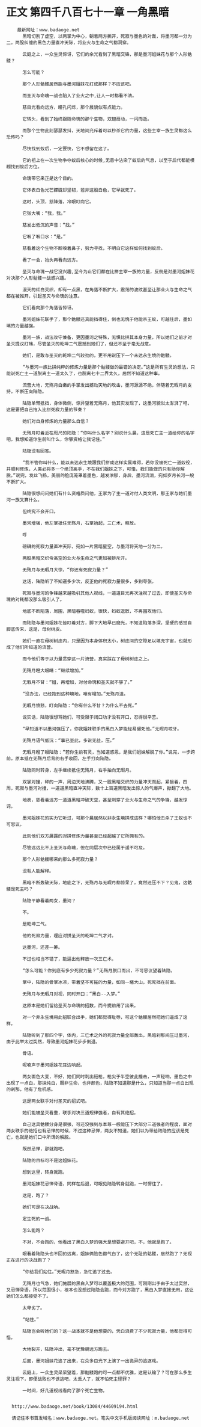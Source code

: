 # 正文 第四千八百七十一章 一角黑暗
        最新网址：www.badaoge.net
          黑暗切割了虚空，以两掌为中心，朝着两方撕开，死寂与墨色的对轰，将墨河都一分为二，两股纠缠的黑色力量直冲天际，将业火与生命之气都洞穿。
      
          云庭之上，一众生灵惊讶，它们的余光看到了黑暗交锋，那是墨河姐妹花与那个人形骷髅？
      
          怎么可能？
      
          那个人形骷髅居然能与墨河姐妹花打成那样？不应该吧。
      
          而圣灭与命瑰一战也陷入了业火之中,让人一时都看不清。
      
          慈目光看向远方，瞳孔闪烁，那个晨貌似有点能力。
      
          它转头，看到了始终跟随命瑰的那个生物，双翅扇动，一闪而逝。
      
          而那个生物此刻瑟瑟发抖，天地间充斥着可以秒杀它的力量，这些主宰一族生灵都这么恐怖吗？
      
          尽快找到蚁后，一定要快，它不想留在这了。
      
          它的祖上在一次生物争夺蚁后核心的时候,无意中沾染了蚁后的气息，以至于后代都能模糊找到蚁后方位。
      
          命瑰带它来正是这个目的。
      
          它体表白色光芒朦胧却坚韧，若非这股白色，它早就死了。
      
          这时，头顶，慈降落，冷眼盯向它。
      
          它张大嘴：“我，我。”
      
          慈发出低沉的声音：“找。”
      
          它咽了咽口水：“是。”
      
          慈看着这个生物不断嗅着鼻子，努力寻找，不明白它这样如何找到蚁后。
      
          看了一会，抬头再看向远方。
      
          圣灭与命瑰一战它没兴趣,至今为止它们都在比拼主宰一族的力量，反倒是对墨河姐妹花对决那个人形骷髅一战感兴趣。
      
          漫天的红白交织，却有一点黑，在角落不断扩大，震荡的波纹甚至让那业火与生命之气都在被推开，引起圣灭与命瑰的注意。
      
          它们看向那个角落皆惊讶。
      
          墨河姐妹花联手了，那个骷髅还真能挡得住，倒也无愧于他能杀王蚁，可越往后，墨如璃的力量越强。
      
          墨河一族，战法攻守兼备，更因墨河之特殊，无惧比拼其本身力量，所以她们之前才对圣灭提议打赌，尽管圣灭的乾坤二气震撼到她们了，但还不至于毫无战意。
      
          她们，是敢与圣灭的乾坤二气较劲的，更不用说压下一个未达永生境的骷髅。
      
          “与墨河一族比拼纯粹的修炼力量是那个骷髅做的最错的决定。”这是所有生灵的想法，只能说死亡主一道脱离主一道太久了，也脱离七十二界太久，居然不知道这种事。
      
          流营大地，无殇月白嫩的手掌发出撼动天地的攻击，墨河源源不绝，伴随着无暇月的支持，不断压向陆隐。
      
          陆隐单臂抵挡，身体微侧，惊异望着无殇月，他其实发现了，这墨河貌似太澎湃了吧，这是要把自己拖入比拼死寂力量的节奏？
      
          她们对自身修炼的力量那么自信？
      
          无殇月盯着近在咫尺的陆隐：“你叫什么名字？别说什么晨，这是死亡主一道给你的名字吧，我想知道你生前叫什么，你够资格让我记住。”
      
          陆隐没有回答。
      
          “我不管你叫什么，能以未达永生境跟我们拼成这样实属难得，若你没被死亡一道奴役，并顺利修炼，人类必将多一个绝顶高手，不在我们姐妹之下，可惜，我们能做的只有助你解脱。”说完，发丝飞扬，美丽的脸庞笼罩着墨色，越发浓郁，身后，墨河流淌，宛如岁月长河一般不断扩大。
      
          陆隐很想问问她们有什么资格质问他，王家为了主一道对付人类文明，那王家与她们墨河一族又算什么。
      
          但终究不会开口。
      
          墨河增强，他左掌抵住无殇月，右掌抬起，三亡术，释放。
      
          呼
      
          磅礴的死寂力量直冲天际，宛如一片黑暗星空，与墨河将天地一分为二。
      
          两股黑暗交织令高空的业火与生命之气更加被排斥开。
      
          无殇月与无暇月大惊，“你还有死寂力量？”
      
          这话，陆隐听了不知道多少次，反正他的死寂力量很多，多到夸张。
      
          死寂与墨河的争锋越来越吸引其他人视线，一道道目光再次注视了过去，即便圣灭与命瑰的对耗都没那么吸引人了。
      
          地底不断陷落，周围，黑暗吞噬蚂蚁，很快，蚂蚁退散，不再围攻他们。
      
          而陆隐与墨河姐妹花皆盯着对方，脚下大地早已磨光，不知道陷落多深，坚硬的感觉自脚底传来，这是，母树树皮。
      
          她们一直在母树树皮内，只是因为本身体积太小，树皮间的空隙足以填充宇宙，也就形成了他们所知道的流营。
      
          而今他们等于以力量贯穿这一片流营，真实踩在了母树树皮之上。
      
          无殇月瞪大眼睛：“继续增加。”
      
          无暇月不甘：“姐，再增加，对付命瑰和圣灭就不够了。”
      
          “没办法，已经拖到这种境地，唯有增加。”无殇月道。
      
          无暇月愤怒，盯向陆隐：“你有什么不甘？为什么不去死。”
      
          说实话，陆隐很想骂她们，可受限于闭口功才没有开口，忍得很辛苦。
      
          “早知道不以墨河强压了，你我姐妹联手的黑白入梦能轻易碾死他。”无暇月咬牙。
      
          无殇月语气低沉：“事已至此，多说无益，压。”
      
          无暇月瞪了眼陆隐：“若你生前有灵，当知道感恩，是我们姐妹解脱了你。”说完，一步跨前，原本抵在无殇月后背的右手收回，左手打向陆隐。
      
          陆隐同时转身，左手继续抵住无殇月，右手拍向无暇月。
      
          双掌对撞，砰的一声，周边天地沸腾，又一股黑暗交织的力量冲天而起，紧接着，四周，死寂与墨河对撞，一道道黑暗直冲天际，数十上百道黑暗发出惊人的气爆声，掀翻了大地。
      
          地表，慈看着远方一道道黑暗冲破天空，甚至刺穿了业火与生命之气的争锋，越发惊诧。
      
          墨河姐妹花的实力它听过，可那个晨居然以非永生境拼成这样？哪怕他击杀了王蚁也不可思议。
      
          此刻他们双方展露的对拼修炼力量甚至已经超越了它所拥有的。
      
          尽管远远比不上圣灭与命瑰，但在同层次中已经属于遥不可及。
      
          那个人形骷髅哪来的那么多死寂力量？
      
          没有人能解释。
      
          黑暗不断轰破天际，地底之下，无殇月与无暇月都惊呆了，竟然还压不下？见鬼，这骷髅是死主吗？
      
          陆隐平静看着两女，墨河？
      
          不。
      
          是乾坤二气。
      
          他的死寂力量，理应对拼圣灭的乾坤二气才对。
      
          这墨河，还差一筹。
      
          不过也相当不错了，能逼出他释放一次三亡术。
      
          “怎么可能？你到底有多少死寂力量？”无殇月脱口而出，不可思议望着陆隐。
      
          掌中，陆隐的骨掌冰凉，带着坚不可摧的力量，如同一堵大山，死死挡在前面。
      
          无殇月与无暇月对视，同时开口：“黑白--入梦。”
      
          这原本是她们留给圣灭与命瑰的招数，而今提前用了出来。
      
          对一个非永生境用此招联合出手，她们都觉得耻辱，可这个骷髅居然把她们逼成了这样。
      
          陆隐听到了那四个字，体内，三亡术之外的死寂力量全部轰出，黑暗刹那间压过墨河，由于此举太过突然，导致墨河姐妹花步步倒退。
      
          骨语。
      
          呢喃声于墨河姐妹花耳边响起。
      
          两女面色大变，不好，她们同时刺出短枪，枪尖于半空彼此撞击，一声轻响，墨色之中出现了一点白，那抹纯白，既非生命，也非颜色，陆隐不知道那是什么，只知道当那一点白出现的刹那，他有了危机感。
      
          这是两女联手对付圣灭的招式吧。
      
          她们能被圣灭看重，联手对决三道规律强者，自有其绝招。
      
          自己这具骷髅分身是很强，可还没强到与本尊一般能压下大部分三道强者的程度，面对两女联手的绝招也有忌惮的时候，不过这种忌惮，两女不知道，她们以为带给陆隐的应该是死亡，也就是她们口中所谓的解脱。
      
          既然忌惮，那就跑吧。
      
          陆隐的目标可不是这姐妹花。
      
          想到这里，转身就跑。
      
          墨河姐妹花忌惮骨语，同样在后退，可眼见陆隐转身就跑，一时愣住了。
      
          这是，跑了？
      
          她们可是在决战呐。
      
          定生死的一战。
      
          怎么能跑？
      
          不对，不会跑的，他看出了黑白入梦的强大是想要避开吧，不，他就是跑了。
      
          眼看着陆隐头也不回的远离，姐妹俩脸色都气白了，这个无耻的骷髅，居然跑了？无视正在进行的决战跑了？
      
          “你给我们站住。”无暇月怒急，急忙追了过去。
      
          无殇月也气急，她们施展的黑白入梦可以覆盖极大的范围，可刚刚出手由于太过突然，又忌惮骨语，所以范围很小，根本也没想过陆隐会跑，而今对方跑了，黑白入梦直接无用，这让她们怎么都接受不了。
      
          太卑劣了。
      
          “站住。”
      
          陆隐岂会听她们的？这一战本就不是他想要的，凭白浪费了不少死寂力量，他都觉得可惜。
      
          大地裂开，陆隐冲出，毫不犹豫朝远方跑去。
      
          后面，墨河姐妹花追了出来，在众多目光下上演了一出诡异的追逐戏。
      
          云庭上，一众生灵呆呆望着，那骷髅跑的可一点都不优雅，这是认输了？可在那么多生灵注视下，即便战败也不该逃吧，太丢人了，就不怕死主怪罪？
      
          一时间，好几道视线看向了那个死亡生物。
      
      
      http://www.badaoge.net/book/13084/44609194.html
      
      请记住本书首发域名：www.badaoge.net。笔尖中文手机版阅读网址：m.badaoge.net